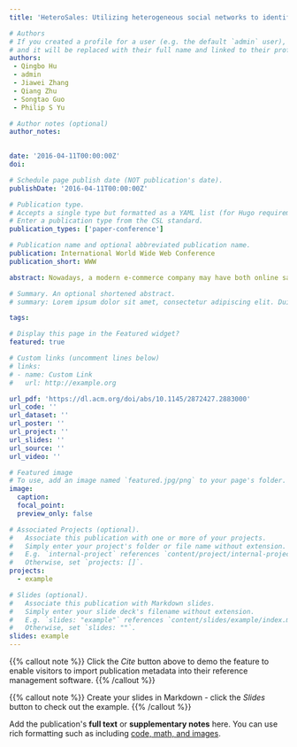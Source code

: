 ```yaml
---
title: 'HeteroSales: Utilizing heterogeneous social networks to identify the next enterprise customer'

# Authors
# If you created a profile for a user (e.g. the default `admin` user), write the username (folder name) here
# and it will be replaced with their full name and linked to their profile.
authors: 
 - Qingbo Hu
 - admin
 - Jiawei Zhang
 - Qiang Zhu
 - Songtao Guo
 - Philip S Yu  

# Author notes (optional)
author_notes: 
  

date: '2016-04-11T00:00:00Z'
doi: 

# Schedule page publish date (NOT publication's date).
publishDate: '2016-04-11T00:00:00Z'

# Publication type.
# Accepts a single type but formatted as a YAML list (for Hugo requirements).
# Enter a publication type from the CSL standard.
publication_types: ['paper-conference']

# Publication name and optional abbreviated publication name.
publication: International World Wide Web Conference
publication_short: WWW

abstract: Nowadays, a modern e-commerce company may have both online sales and offline sales departments. Normally, online sales attempt to sell in small quantities to individual customers through broadcasting a large amount of emails or promotion codes, which heavily rely on the designed backend algorithms. Offline sales, on the other hand, try to sell in much larger quantities to enterprise customers through contacts initiated by sales representatives, which are more costly compared to online sales. Unlike many previous research works focusing on machine learning algorithms to support online sales, this paper introduces an approach that utilizes heterogenous social networks to improve the effectiveness of offline sales. More specifically, we propose a two-phase framework, HeteroSales, which first constructs a company-to-company graph, a.k.a. Company Homophily Graph (CHG), from semantics based meta-path learning, and then adopts label propagation on the graph to predict promising companies that we may successfully close an offline deal with. Based on the statistical analysis on the world's largest professional social network, LinkedIn, we demonstrate interesting discoveries showing that not all the social connections in a heterogeneous social network are useful in this task. In other words, some proper data preprocessing is essential to ensure the effectiveness of offline sales. Finally, through the experiments on LinkedIn social network data and third-party offline sales records, we demonstrate the power of HereroSales to identify potential enterprise customers in offline sales.

# Summary. An optional shortened abstract.
# summary: Lorem ipsum dolor sit amet, consectetur adipiscing elit. Duis posuere tellus ac convallis placerat. Proin tincidunt magna sed ex sollicitudin condimentum.

tags: 

# Display this page in the Featured widget?
featured: true

# Custom links (uncomment lines below)
# links:
# - name: Custom Link
#   url: http://example.org

url_pdf: 'https://dl.acm.org/doi/abs/10.1145/2872427.2883000'
url_code: ''
url_dataset: ''
url_poster: ''
url_project: ''
url_slides: ''
url_source: ''
url_video: ''

# Featured image
# To use, add an image named `featured.jpg/png` to your page's folder.
image:
  caption: 
  focal_point: 
  preview_only: false

# Associated Projects (optional).
#   Associate this publication with one or more of your projects.
#   Simply enter your project's folder or file name without extension.
#   E.g. `internal-project` references `content/project/internal-project/index.md`.
#   Otherwise, set `projects: []`.
projects:
  - example

# Slides (optional).
#   Associate this publication with Markdown slides.
#   Simply enter your slide deck's filename without extension.
#   E.g. `slides: "example"` references `content/slides/example/index.md`.
#   Otherwise, set `slides: ""`.
slides: example
---
```


{{% callout note %}}
Click the _Cite_ button above to demo the feature to enable visitors to import publication metadata into their reference management software.
{{% /callout %}}

{{% callout note %}}
Create your slides in Markdown - click the _Slides_ button to check out the example.
{{% /callout %}}

Add the publication's **full text** or **supplementary notes** here. You can use rich formatting such as including [code, math, and images](https://docs.hugoblox.com/content/writing-markdown-latex/).
